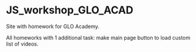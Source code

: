 # JS_workshop_GLO_ACAD
Site with homework for GLO Academy. 


All homeworks with 1 additional task: make main page button to load custom list of videos.
